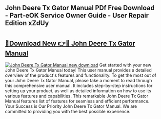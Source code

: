 ## John Deere Tx Gator Manual PDf Free Download - Part-eOK Service Owner Guide - User Repair Edition xZdUy

# <h2><a href="http://bc86074.oget.top/?id=John+Deere+Tx+Gator+Manual">🔗Download New 👉🔴 John Deere Tx Gator Manual</a></h2>

[![John Deere Tx Gator Manual new download](https://i.imgur.com/5g1atiW.png)](http://bc86074.oget.top/?id=John+Deere+Tx+Gator+Manual)
Get started with your new John Deere Tx Gator Manual today! This user manual provides a detailed overview of the product's features and functionality. To get the most out of your John Deere Tx Gator Manual, please take a moment to read through this comprehensive user manual. It includes step-by-step instructions for setting up your product, as well as detailed information on how to use its various features and capabilities. This remarkable John Deere Tx Gator Manual features list of features for seamless and efficient performance. Your Success is Our Priority John Deere Tx Gator Manual. We are committed to providing you with the best possible experience.
